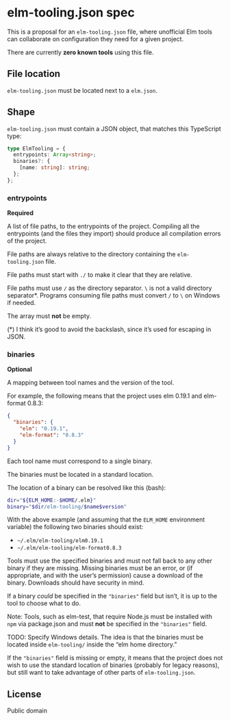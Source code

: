 # elm-tooling.json spec

This is a proposal for an `elm-tooling.json` file, where unofficial Elm tools can collaborate on configuration they need for a given project.

There are currently **zero known tools** using this file.

## File location

`elm-tooling.json` must be located next to a `elm.json`.

## Shape

`elm-tooling.json` must contain a JSON object, that matches this TypeScript type:

```ts
type ElmTooling = {
  entrypoints: Array<string>;
  binaries?: {
    [name: string]: string;
  };
};
```

### entrypoints

**Required**

A list of file paths, to the entrypoints of the project. Compiling all the entrypoints (and the files they import) should produce all compilation errors of the project.

File paths are always relative to the directory containing the `elm-tooling.json` file.

File paths must start with `./` to make it clear that they are relative.

File paths must use `/` as the directory separator. `\` is not a valid directory separator\*. Programs consuming file paths must convert `/` to `\` on Windows if needed.

The array must **not** be empty.

(\*) I think it’s good to avoid the backslash, since it’s used for escaping in JSON.

### binaries

**Optional**

A mapping between tool names and the version of the tool.

For example, the following means that the project uses elm 0.19.1 and elm-format 0.8.3:

```json
{
  "binaries": {
    "elm": "0.19.1",
    "elm-format": "0.8.3"
  }
}
```

Each tool name must correspond to a single binary.

The binaries must be located in a standard location.

The location of a binary can be resolved like this (bash):

```bash
dir="${ELM_HOME:-$HOME/.elm}"
binary="$dir/elm-tooling/$name$version"
```

With the above example (and assuming that the `ELM_HOME` environment variable) the following two binaries should exist:

- `~/.elm/elm-tooling/elm0.19.1`
- `~/.elm/elm-tooling/elm-format0.8.3`

Tools must use the specified binaries and must not fall back to any other binary if they are missing. Missing binaries must be an error, or (if appropriate, and with the user’s permission) cause a download of the binary. Downloads should have security in mind.

If a binary _could_ be specified in the `"binaries"` field but isn’t, it is up to the tool to choose what to do.

Note: Tools, such as elm-test, that require Node.js must be installed with `npm` via package.json and must **not** be specified in the `"binaries"` field.

TODO: Specify Windows details. The idea is that the binaries must be located inside `elm-tooling/` inside the “elm home directory.”

If the `"binaries"` field is missing or empty, it means that the project does not wish to use the standard location of binaries (probably for legacy reasons), but still want to take advantage of other parts of `elm-tooling.json`.

## License

Public domain
